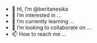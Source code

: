 - 👋 Hi, I’m @beritanesika
- 👀 I’m interested in ...
- 🌱 I’m currently learning ...
- 💞️ I’m looking to collaborate on ...
- 📫 How to reach me ...

<!---
beritanesika/beritanesika is a ✨ special ✨ repository because its `README.md` (this file) appears on your GitHub profile.
You can click the Preview link to take a look at your changes.
--->
